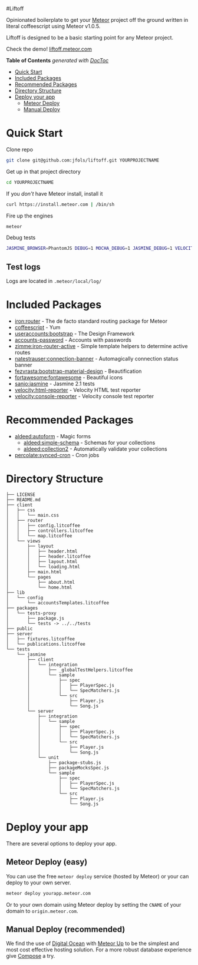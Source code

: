 #Liftoff

Opinionated boilerplate to get your [Meteor](https://meteor.com) project off the ground written in literal coffeescript using Meteor v1.0.5.

Liftoff is designed to be a basic starting point for any Meteor project.

Check the demo! [liftoff.meteor.com](http://liftoff.meteor.com)

<!-- START doctoc generated TOC please keep comment here to allow auto update -->
<!-- DON'T EDIT THIS SECTION, INSTEAD RE-RUN doctoc TO UPDATE -->
**Table of Contents**  *generated with [DocToc](https://github.com/thlorenz/doctoc)*

- [Quick Start](#quick-start)
- [Included Packages](#included-packages)
- [Recommended Packages](#recommended-packages)
- [Directory Structure](#directory-structure)
- [Deploy your app](#deploy-your-app)
  - [Meteor Deploy](#meteor-deploy)
  - [Manual Deploy](#manual-deploy)

<!-- END doctoc generated TOC please keep comment here to allow auto update -->

# Quick Start

Clone repo

```sh
git clone git@github.com:jfols/liftoff.git YOURPROJECTNAME
```

Get up in that project directory

```sh
cd YOURPROJECTNAME
```

If you *don't* have Meteor install, install it

```sh
curl https://install.meteor.com | /bin/sh
```

Fire up the engines

```sh
meteor
```

Debug tests
```sh
JASMINE_BROWSER=PhantomJS DEBUG=1 MOCHA_DEBUG=1 JASMINE_DEBUG=1 VELOCITY_DEBUG=1 VELOCITY_DEBUG_MIRROR=1 meteor
```

## Test logs

Logs are located in `.meteor/local/log/`

# Included Packages

- [iron:router](https://atmospherejs.com/iron/router) - The de facto standard routing package for Meteor
- [coffeescript](https://atmospherejs.com/meteor/coffeescript) - Yum
- [useraccounts:bootstrap](https://atmospherejs.com/useraccounts/bootstrap) - The Design Framework
- [accounts-password](https://atmospherejs.com/meteor/accounts-password) - Accounts with passwords
- [zimme:iron-router-active](https://atmospherejs.com/zimme/iron-router-active) - Simple template helpers to determine active routes
- [natestrauser:connection-banner](https://atmospherejs.com/natestrauser/connection-banner) - Automagically connection status banner
- [fezvrasta:bootstrap-material-design](https://atmospherejs.com/fezvrasta/bootstrap-material-design) - Beautification
- [fortawesome:fontawesome](https://atmospherejs.com/fortawesome/fontawesome) - Beautiful icons
- [sanjo:jasmine](https://atmospherejs.com/sanjo/jasmine) - Jasmine 2.1 tests
- [velocity:html-reporter](https://atmospherejs.com/velocity/html-reporter) - Velocity HTML test reporter
- [velocity:console-reporter](https://atmospherejs.com/velocity/console-reporter) - Velocity console test reporter

# Recommended Packages

- [aldeed:autoform](https://atmospherejs.com/aldeed/autoform) - Magic forms
  - [aldeed:simple-schema](https://atmospherejs.com/aldeed/simple-schema) - Schemas for your collections
  - [aldeed:collection2](https://atmospherejs.com/aldeed/collection2) - Automatically validate your collections
- [percolate:synced-cron](https://atmospherejs.com/percolate/synced-cron) - Cron jobs


# Directory Structure

```
├── LICENSE
├── README.md
├── client
│   ├── css
│   │   └── main.css
│   ├── router
│   │   ├── config.litcoffee
│   │   ├── controllers.litcoffee
│   │   └── map.litcoffee
│   └── views
│       ├── layout
│       │   ├── header.html
│       │   ├── header.litcoffee
│       │   ├── layout.html
│       │   └── loading.html
│       ├── main.html
│       └── pages
│           ├── about.html
│           └── home.html
├── lib
│   └── config
│       └── accountsTemplates.litcoffee
├── packages
│   └── tests-proxy
│       ├── package.js
│       └── tests -> ../../tests
├── public
├── server
│   ├── fixtures.litcoffee
│   └── publications.litcoffee
└── tests
    └── jasmine
        ├── client
        │   └── integration
        │       ├── _globalTestHelpers.litcoffee
        │       └── sample
        │           ├── spec
        │           │   ├── PlayerSpec.js
        │           │   └── SpecMatchers.js
        │           └── src
        │               ├── Player.js
        │               └── Song.js
        └── server
            ├── integration
            │   └── sample
            │       ├── spec
            │       │   ├── PlayerSpec.js
            │       │   └── SpecMatchers.js
            │       └── src
            │           ├── Player.js
            │           └── Song.js
            └── unit
                ├── package-stubs.js
                ├── packageMocksSpec.js
                └── sample
                    ├── spec
                    │   ├── PlayerSpec.js
                    │   └── SpecMatchers.js
                    └── src
                        ├── Player.js
                        └── Song.js
```

# Deploy your app

There are several options to deploy your app.

## Meteor Deploy (easy)

You can use the free `meteor deploy` service (hosted by Meteor) or your can deploy to your own server.

```sh
meteor deploy yourapp.meteor.com
```

Or to your own domain using Meteor deploy by setting the `CNAME` of your domain to `origin.meteor.com`.

## Manual Deploy (recommended)

We find the use of [Digital Ocean](https://www.digitalocean.com/?refcode=c7c4c94c1222) with [Meteor Up](https://github.com/arunoda/meteor-up/) to be the simplest and most cost effective hosting solution.
For a more robust database experience give [Compose](https://www.compose.io/mongodb/) a try.
